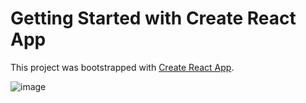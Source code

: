 # Getting Started with Create React App

This project was bootstrapped with [Create React App](https://github.com/facebook/create-react-app).

![image](https://user-images.githubusercontent.com/69139691/155332412-05a1e901-7057-476a-a0bb-3e9b45064fef.png)
